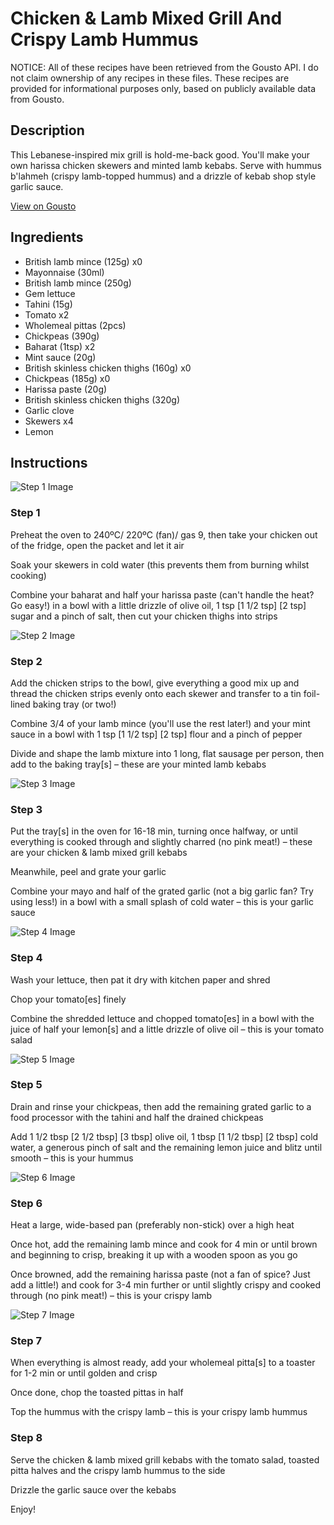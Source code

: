 # Chicken & Lamb Mixed Grill And Crispy Lamb Hummus

NOTICE: All of these recipes have been retrieved from the Gousto API. I do not claim ownership of any recipes in these files. These recipes are provided for informational purposes only, based on publicly available data from Gousto.

## Description

This Lebanese-inspired mix grill is hold-me-back good. You'll make your own harissa chicken skewers and minted lamb kebabs. Serve with hummus b'lahmeh (crispy lamb-topped hummus) and a drizzle of kebab shop style garlic sauce.


[View on Gousto](https://www.gousto.co.uk/recipes/cookbook/chicken-lamb-mixed-grill-and-crispy-lamb-hummus)

## Ingredients

- British lamb mince (125g) x0
- Mayonnaise (30ml)
- British lamb mince (250g)
- Gem lettuce
- Tahini (15g)
- Tomato x2
- Wholemeal pittas (2pcs)
- Chickpeas (390g)
- Baharat (1tsp) x2
- Mint sauce (20g)
- British skinless chicken thighs (160g) x0
- Chickpeas (185g) x0
- Harissa paste (20g)
- British skinless chicken thighs (320g)
- Garlic clove
- Skewers x4
- Lemon

## Instructions

![Step 1 Image](https://production-media.gousto.co.uk/cms/recipe-step-image/step-1-copy-1650385860984-x200.jpg)

### Step 1

Preheat the oven to 240ºC/ 220ºC (fan)/ gas 9, then take your chicken out of the fridge, open the packet and let it air

Soak your skewers in cold water (this prevents them from burning whilst cooking)

Combine your baharat and half your harissa paste (can't handle the heat? Go easy!) in a bowl with a little drizzle of olive oil, 1 tsp <span class="text-purple">[1 1/2 tsp]</span> <span class="text-danger">[2 tsp]</span> sugar and a pinch of salt, then cut your chicken thighs into strips

![Step 2 Image](https://production-media.gousto.co.uk/cms/recipe-step-image/step-2-copy-1650385868709-x200.jpg)

### Step 2

Add the chicken strips to the bowl, give everything a good mix up and thread the chicken strips evenly onto each skewer and transfer to a tin foil-lined baking tray (or two!)

Combine 3/4 of your lamb mince (you'll use the rest later!) and your mint sauce in a bowl with 1 tsp <span class="text-purple">[1 1/2 tsp]</span> <span class="text-danger">[2 tsp]</span> flour and a pinch of pepper

Divide and shape the lamb mixture into 1 long, flat sausage per person, then add to the baking tray[s] – these are your minted lamb kebabs

![Step 3 Image](https://production-media.gousto.co.uk/cms/recipe-step-image/step-3-copy-1650385872944-x200.jpg)

### Step 3

Put the tray[s] in the oven for 16-18 min, turning once halfway, or until everything is cooked through and slightly charred (no pink meat!) – these are your chicken & lamb mixed grill kebabs

Meanwhile, peel and grate your garlic

Combine your mayo and half of the grated garlic (not a big garlic fan? Try using less!) in a bowl with a small splash of cold water – this is your garlic sauce

![Step 4 Image](https://production-media.gousto.co.uk/cms/recipe-step-image/step-4-copy-1650385880972-x200.jpg)

### Step 4

Wash your lettuce, then pat it dry with kitchen paper and shred

Chop your tomato[es] finely

Combine the shredded lettuce and chopped tomato[es] in a bowl with the juice of half your lemon[s] and a little drizzle of olive oil – this is your tomato salad

![Step 5 Image](https://production-media.gousto.co.uk/cms/recipe-step-image/step-5-copy-1650385887687-x200.jpg)

### Step 5

Drain and rinse your chickpeas, then add the remaining grated garlic to a food processor with the tahini and half the drained chickpeas

Add 1 1/2 tbsp <span class="text-purple">[2 1/2 tbsp]</span> <span class="text-danger">[3 tbsp]</span> olive oil, 1 tbsp <span class="text-purple">[1 1/2 tbsp]</span> <span class="text-danger">[2 tbsp]</span> cold water, a generous pinch of salt and the remaining lemon juice and blitz until smooth – this is your hummus

![Step 6 Image](https://production-media.gousto.co.uk/cms/recipe-step-image/step-6-copy-1650385891939-x200.jpg)

### Step 6

Heat a large, wide-based pan (preferably non-stick) over a high heat

Once hot, add the remaining lamb mince and cook for 4 min or until brown and beginning to crisp, breaking it up with a wooden spoon as you go

Once browned, add the remaining harissa paste (not a fan of spice? Just add a little!) and cook for 3-4 min further or until slightly crispy and cooked through (no pink meat!) – this is your crispy lamb

![Step 7 Image](https://production-media.gousto.co.uk/cms/recipe-step-image/step-7-copy-1650385898670-x200.jpg)

### Step 7

When everything is almost ready, add your wholemeal pitta[s] to a toaster for 1-2 min or until golden and crisp

Once done, chop the toasted pittas in half

Top the hummus with the crispy lamb – this is your crispy lamb hummus

### Step 8

Serve the chicken & lamb mixed grill kebabs with the tomato salad, toasted pitta halves and the crispy lamb hummus to the side

Drizzle the garlic sauce over the kebabs

Enjoy!

